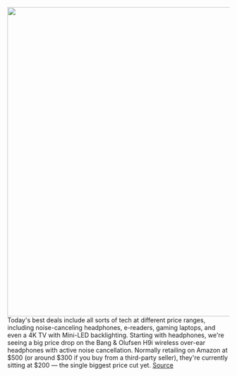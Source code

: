 <img src='https://cdn.vox-cdn.com/thumbor/k9HoDtXZGqOXGQDAizxooTHJ01M=/0x0:2040x1360/1200x800/filters:focal(857x517:1183x843)/cdn.vox-cdn.com/uploads/chorus_image/image/66754005/jbareham_180109_2237_0063.0.jpg' width='700px' /><br/>
Today's best deals include all sorts of tech at different price ranges, including noise-canceling headphones, e-readers, gaming laptops, and even a 4K TV with Mini-LED backlighting. Starting with headphones, we're seeing a big price drop on the Bang & Olufsen H9i wireless over-ear headphones with active noise cancellation. Normally retailing on Amazon at $500 (or around $300 if you buy from a third-party seller), they're currently sitting at $200 — the single biggest price cut yet.
<a href='https://www.theverge.com/good-deals/2020/5/5/21247808/bang-olufsen-h9i-noise-canceling-headphones-apple-ipad-tcl-mini-led-gaming-laptop-amazon'> Source <a/>